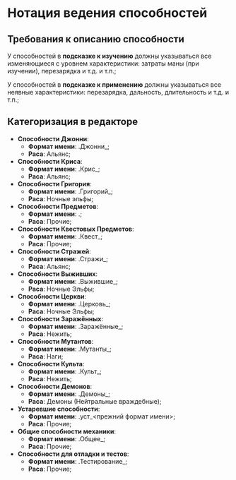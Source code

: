 # Нотация ведения способностей

## Требования к описанию способности

У способностей в **подсказке к изучению** должны указываться все изменяющиеся с уровнем характеристики: затраты маны (при изучении), перезарядка и т.д. и т.п.;

У способностей в **подсказке к применению** должны указываться все неявные характеристики: перезарядка, дальность, длительность и т.д. и т.п.;

## Категоризация в редакторе

* **Способности Джонни**:
	* **Формат имени**: .Джонни_;
	* **Раса**: Альянс;
* **Способности Криса**:
	* **Формат имени**: .Крис_;
	* **Раса**: Альянс;
* **Способности Григория**:
	* **Формат имени**: .Григорий_;
	* **Раса**: Ночные эльфы;
* **Способности Предметов**:
	* **Формат имени**: .;
	* **Раса**: Прочие;
* **Способности Квестовых Предметов**:
	* **Формат имени**: .Квест_;
	* **Раса**: Прочие;
* **Способности Стражей**:
	* **Формат имени**: .Стражи_;
	* **Раса**: Альянс;
* **Способности Выживших**:
	* **Формат имени**: .Выжившие_;
	* **Раса**: Ночные Эльфы;
* **Способности Церкви**:
	* **Формат имени**: .Церковь_;
	* **Раса**: Ночные Эльфы;
* **Способности Заражённых**:
	* **Формат имени**: .Заражённые_;
	* **Раса**: Нежить;
* **Способности Мутантов**:
	* **Формат имени**: .Мутанты_;
	* **Раса**: Наги;
* **Способности Культа**:
	* **Формат имени**: .Культ_;
	* **Раса**: Нежить;
* **Способности Демонов**:
	* **Формат имени**: .Демоны_;
	* **Раса**: Демоны (Нейтральные враждебные);
* **Устаревшие способности**:
	* **Формат имени**: .уст_<прежний формат имени>;
	* **Раса**: Прочие;
* **Общие способности механики**:
	* **Формат имени**: .Общее_;
	* **Раса**: Прочие;
* **Способности для отладки и тестов**:
	* **Формат имени**: .Тестирование_;
	* **Раса**: Прочие;